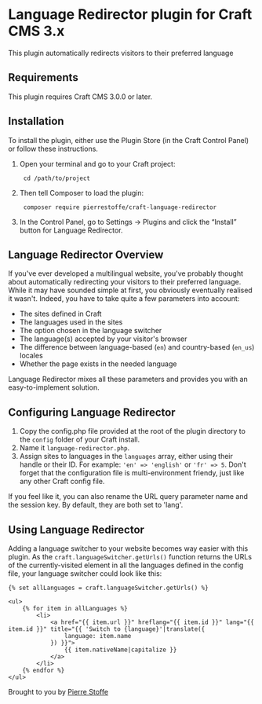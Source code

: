 # Language Redirector plugin for Craft CMS 3.x

This plugin automatically redirects visitors to their preferred language

## Requirements

This plugin requires Craft CMS 3.0.0 or later.

## Installation

To install the plugin, either use the Plugin Store (in the Craft Control Panel) or follow these instructions.

1. Open your terminal and go to your Craft project:

        cd /path/to/project

2. Then tell Composer to load the plugin:

        composer require pierrestoffe/craft-language-redirector

3. In the Control Panel, go to Settings → Plugins and click the “Install” button for Language Redirector.

## Language Redirector Overview

If you've ever developed a multilingual website, you've probably thought about automatically redirecting your visitors to their preferred language. While it may have sounded simple at first, you obviously eventually realised it wasn't. Indeed, you have to take quite a few parameters into account:
- The sites defined in Craft
- The languages used in the sites
- The option chosen in the language switcher
- The language(s) accepted by your visitor's browser
- The difference between language-based (`en`) and country-based (`en_us`) locales
- Whether the page exists in the needed language

Language Redirector mixes all these parameters and provides you with an easy-to-implement solution.

## Configuring Language Redirector

1. Copy the config.php file provided at the root of the plugin directory to the `config` folder of your Craft install.
2. Name it `language-redirector.php`.
3. Assign sites to languages in the `languages` array, either using their handle or their ID. For example: `'en' => 'english'` or `'fr' => 5`. Don't forget that the configuration file is multi-environment friendy, just like any other Craft config file.

If you feel like it, you can also rename the URL query parameter name and the session key. By default, they are both set to 'lang'.

## Using Language Redirector

Adding a language switcher to your website becomes way easier with this plugin.
As the `craft.languageSwitcher.getUrls()` function returns the URLs of the currently-visited element in all the languages defined in the config file, your language switcher could look like this:

```
{% set allLanguages = craft.languageSwitcher.getUrls() %}

<ul>
    {% for item in allLanguages %}
        <li>
            <a href="{{ item.url }}" hreflang="{{ item.id }}" lang="{{ item.id }}" title="{{ 'Switch to {language}'|translate({
                language: item.name
            }) }}">
                {{ item.nativeName|capitalize }}
            </a>
        </li>
    {% endfor %}
</ul>
```

Brought to you by [Pierre Stoffe](https://pierrestoffe.be)